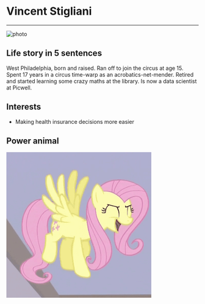 # Vincent Stigliani

---

![photo](http://www.vangoghgallery.com/catalog/image/0526/Self-Portrait-with-Straw-Hat.jpg)

## Life story in 5 sentences
West Philadelphia, born and raised. Ran off to join the circus at age 15. Spent 17 years in a circus time-warp as an acrobatics-net-mender. Retired and started learning some crazy maths at the library. Is now a data scientist at Picwell.

## Interests
- Making health insurance decisions more easier

## Power animal
![](images/fluttershy_moonwalk.gif)